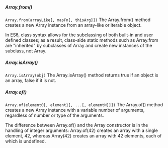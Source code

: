 ##### Array.from()
`Array.from(arrayLike[, mapFn[, thisArg]])`
The Array.from() method creates a new Array instance from an array-like or iterable object.

In ES6, class syntax allows for the subclassing of both built-in and user defined classes; as a result, class-side static methods such as Array.from are "inherited" by subclasses of Array and create new instances of the subclass, not Array.

##### Array.isArray()
`Array.isArray(obj)`
The Array.isArray() method returns true if an object is an array, false if it is not.

##### Array.of()
`Array.of(element0[, element1[, ...[, elementN]]])`
The Array.of() method creates a new Array instance with a variable number of arguments, regardless of number or type of the arguments.

The difference between Array.of() and the Array constructor is in the handling of integer arguments: Array.of(42) creates an array with a single element, 42, whereas Array(42) creates an array with 42 elements, each of which is undefined.
